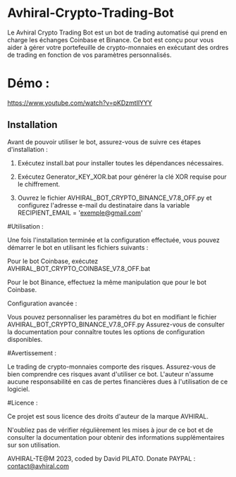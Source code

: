 # Avhiral-Crypto-Trading-Bot

Le Avhiral Crypto Trading Bot est un bot de trading automatisé qui prend en charge les échanges Coinbase et Binance. Ce bot est conçu pour vous aider à gérer votre portefeuille de crypto-monnaies en exécutant des ordres de trading en fonction de vos paramètres personnalisés.

# Démo :

https://www.youtube.com/watch?v=pKDzmtIlYYY

## Installation

Avant de pouvoir utiliser le bot, assurez-vous de suivre ces étapes d'installation :

1. Exécutez install.bat pour installer toutes les dépendances nécessaires.

2. Exécutez Generator_KEY_XOR.bat pour générer la clé XOR requise pour le chiffrement.

3. Ouvrez le fichier AVHIRAL_BOT_CRYPTO_BINANCE_V7.8_OFF.py et configurez l'adresse e-mail du destinataire dans la variable RECIPIENT_EMAIL = 'exemple@gmail.com'

#Utilisation :

Une fois l'installation terminée et la configuration effectuée, vous pouvez démarrer le bot en utilisant les fichiers suivants :

Pour le bot Coinbase, exécutez AVHIRAL_BOT_CRYPTO_COINBASE_V7.8_OFF.bat

Pour le bot Binance, effectuez la même manipulation que pour le bot Coinbase.

Configuration avancée :

Vous pouvez personnaliser les paramètres du bot en modifiant le fichier AVHIRAL_BOT_CRYPTO_BINANCE_V7.8_OFF.py Assurez-vous de consulter la documentation pour connaître toutes les options de configuration disponibles.

#Avertissement :

Le trading de crypto-monnaies comporte des risques. Assurez-vous de bien comprendre ces risques avant d'utiliser ce bot. L'auteur n'assume aucune responsabilité en cas de pertes financières dues à l'utilisation de ce logiciel.

#Licence :

Ce projet est sous licence des droits d'auteur de la marque AVHIRAL. 

N'oubliez pas de vérifier régulièrement les mises à jour de ce bot et de consulter la documentation pour obtenir des informations supplémentaires sur son utilisation.

AVHIRAL-TE@M 2023, coded by David PILATO. Donate PAYPAL : contact@avhiral.com
